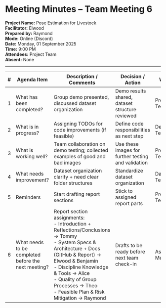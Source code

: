# Meeting Minutes – Team Meeting 6

**Project Name:** Pose Estimation for Livestock  
**Facilitator:** Elwood  
**Prepared by:** Raymond  
**Mode:** Online (Discord)  
**Date:** Monday, 01 September 2025  
**Time:** 9:00 PM  
**Attendees:** Project Team  
**Absent:** None  

---

| # | Agenda Item | Description / Comments | Decision / Action | Who? | Items for Escalation |
|---|-------------|------------------------|-------------------|------|----------------------|
| 1 | What has been completed? | Group demo presented, discussed dataset organization | Demo results shared, dataset structure reviewed | Project Team | None |
| 2 | What is in progress? | Assigning TODOs for code improvements (if feasible) | Define code responsibilities as next step | Dev Team | None |
| 3 | What is working well? | Team collaboration on demo testing; collected examples of good and bad images | Use these images for further testing and validation | Project Team | None |
| 4 | What needs improvement? | Dataset organization clarity + need clear folder structures | Standardize dataset organization | Data Team | None |
| 5 | Reminders | Start drafting report sections | Stick to assigned report parts | Project Team | None |
| 6 | What needs to be completed before the next meeting? | Report section assignments: <br> - Introduction + Reflections/Conclusions → Tommy <br> - System Specs & Architecture + Docs (GitHub & Report) → Elwood & Benjamin <br> - Discipline Knowledge & Tools → Alice <br> - Quality of Group Processes → Theo <br> - Feasible Plan & Risk Mitigation → Raymond | Drafts to be ready before next team check-in | Assigned Members | None |
